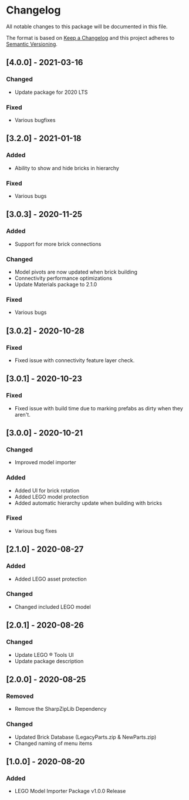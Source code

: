 # Changelog
All notable changes to this package will be documented in this file.

The format is based on [Keep a Changelog](http://keepachangelog.com/en/1.0.0/)
and this project adheres to [Semantic Versioning](http://semver.org/spec/v2.0.0.html).

## [4.0.0] - 2021-03-16

### Changed
- Update package for 2020 LTS

### Fixed
- Various bugfixes

## [3.2.0] - 2021-01-18

### Added
- Ability to show and hide bricks in hierarchy

### Fixed
- Various bugs

## [3.0.3] - 2020-11-25

### Added
- Support for more brick connections

### Changed
- Model pivots are now updated when brick building
- Connectivity performance optimizations
- Update Materials package to 2.1.0

### Fixed
- Various bugs

## [3.0.2] - 2020-10-28

### Fixed
- Fixed issue with connectivity feature layer check.

## [3.0.1] - 2020-10-23

### Fixed
- Fixed issue with build time due to marking prefabs as dirty when they aren't.

## [3.0.0] - 2020-10-21

### Changed
- Improved model importer

### Added
- Added UI for brick rotation
- Added LEGO model protection
- Added automatic hierarchy update when building with bricks

### Fixed
- Various bug fixes

## [2.1.0] - 2020-08-27

### Added
- Added LEGO asset protection

### Changed
- Changed included LEGO model

## [2.0.1] - 2020-08-26

### Changed
- Update LEGO ® Tools UI
- Update package description

## [2.0.0] - 2020-08-25

### Removed
- Remove the SharpZipLib Dependency

### Changed
- Updated Brick Database (LegacyParts.zip & NewParts.zip)
- Changed naming of menu items

## [1.0.0] - 2020-08-20

### Added
- LEGO Model Importer Package v1.0.0 Release
